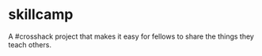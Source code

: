 skillcamp
=========

A #crosshack project that makes it easy for fellows to share the things they teach others.
